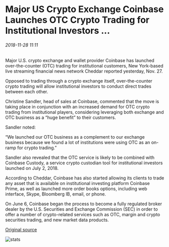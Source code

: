 # Major US Crypto Exchange Coinbase Launches OTC Crypto Trading for Institutional Investors ...

###### 2018-11-28 11:11

Major U.S. crypto exchange and wallet provider Coinbase has launched over-the-counter (OTC) trading for institutional customers, New York-based live streaming financial news network Cheddar reported yesterday, Nov. 27.

Opposed to trading through a crypto exchange itself, over-the-counter crypto trading will allow institutional investors to conduct direct trades between each other.

Christine Sandler, head of sales at Coinbase, commented that the move is taking place in conjunction with an increased demand for OTC crypto trading from institutional players, considering leveraging both exchange and OTC business as a “huge benefit” to their customers.

Sandler noted:

“We launched our OTC business as a complement to our exchange business because we found a lot of institutions were using OTC as an on-ramp for crypto trading.”

Sandler also revealed that the OTC service is likely to be combined with Coinbase Custody, a service crypto custodian tool for institutional investors launched on July 2, 2018.

According to Cheddar, Coinbase has also started allowing its clients to trade any asset that is available on institutional investing platform Coinbase Prime, as well as launched more order books options, including web interface, Skype, Bloomberg IB, email, or phone.

On June 6, Coinbase began the process to become a fully regulated broker dealer by the U.S. Securities and Exchange Commission (SEC) in order to offer a number of crypto-related services such as OTC, margin and crypto securities trading, and new market data products.

[Original source](https://cointelegraph.com/news/major-us-crypto-exchange-coinbase-launches-otc-crypto-trading-for-institutional-investors)

![stats](https://c.statcounter.com/11760860/0/a89fa40b/1/ "stats")